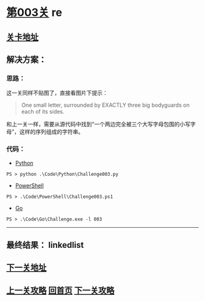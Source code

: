 # [第003关][1] re

## [关卡地址][1]

## 解决方案：

### 思路：

这一关同样不贴图了，直接看图片下提示：

>One small letter, surrounded by EXACTLY three big bodyguards on each of its sides. 

和上一关一样，需要从源代码中找到“一个两边完全被三个大写字母包围的小写字母”，这样的序列组成的字符串。

### 代码：

* [Python][2]

```
PS > python .\Code\Python\Challenge003.py
```

* [PowerShell][3]

```
PS > .\Code\PowerShell\Challenge003.ps1
```

* [Go][4]

```
PS > .\Code\Go\Challenge.exe -l 003
```

---
## 最终结果： linkedlist

## [下一关地址][5]

## [上一关攻略][6] [回首页][7] [下一关攻略][8]

[1]: http://www.pythonchallenge.com/pc/def/equality.html
[2]: ../Code/Python/Challenge003.py "点我查看源码"
[3]: ../Code/PowerShell/Challenge003.ps1 "点我查看源码"
[4]: ../Code/Go/Challenge003.go "点我查看源码"
[5]: http://www.pythonchallenge.com/pc/def/linkedlist.html
[6]: ./Challenge002.md "上一关攻略"
[7]: ../README.md "回首页"
[8]: ./Challenge004.md "下一关攻略"
